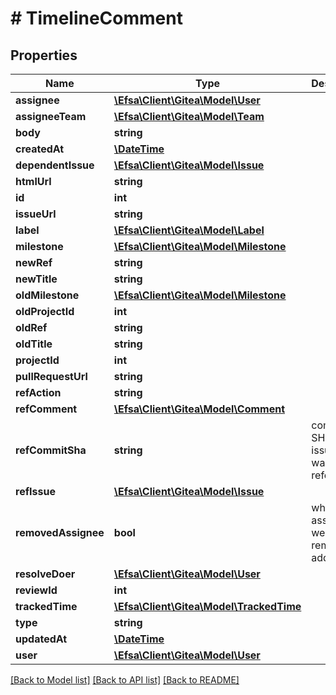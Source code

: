 # # TimelineComment

## Properties

Name | Type | Description | Notes
------------ | ------------- | ------------- | -------------
**assignee** | [**\Efsa\Client\Gitea\Model\User**](User.md) |  | [optional]
**assigneeTeam** | [**\Efsa\Client\Gitea\Model\Team**](Team.md) |  | [optional]
**body** | **string** |  | [optional]
**createdAt** | [**\DateTime**](\DateTime.md) |  | [optional]
**dependentIssue** | [**\Efsa\Client\Gitea\Model\Issue**](Issue.md) |  | [optional]
**htmlUrl** | **string** |  | [optional]
**id** | **int** |  | [optional]
**issueUrl** | **string** |  | [optional]
**label** | [**\Efsa\Client\Gitea\Model\Label**](Label.md) |  | [optional]
**milestone** | [**\Efsa\Client\Gitea\Model\Milestone**](Milestone.md) |  | [optional]
**newRef** | **string** |  | [optional]
**newTitle** | **string** |  | [optional]
**oldMilestone** | [**\Efsa\Client\Gitea\Model\Milestone**](Milestone.md) |  | [optional]
**oldProjectId** | **int** |  | [optional]
**oldRef** | **string** |  | [optional]
**oldTitle** | **string** |  | [optional]
**projectId** | **int** |  | [optional]
**pullRequestUrl** | **string** |  | [optional]
**refAction** | **string** |  | [optional]
**refComment** | [**\Efsa\Client\Gitea\Model\Comment**](Comment.md) |  | [optional]
**refCommitSha** | **string** | commit SHA where issue/PR was referenced | [optional]
**refIssue** | [**\Efsa\Client\Gitea\Model\Issue**](Issue.md) |  | [optional]
**removedAssignee** | **bool** | whether the assignees were removed or added | [optional]
**resolveDoer** | [**\Efsa\Client\Gitea\Model\User**](User.md) |  | [optional]
**reviewId** | **int** |  | [optional]
**trackedTime** | [**\Efsa\Client\Gitea\Model\TrackedTime**](TrackedTime.md) |  | [optional]
**type** | **string** |  | [optional]
**updatedAt** | [**\DateTime**](\DateTime.md) |  | [optional]
**user** | [**\Efsa\Client\Gitea\Model\User**](User.md) |  | [optional]

[[Back to Model list]](../../README.md#models) [[Back to API list]](../../README.md#endpoints) [[Back to README]](../../README.md)
